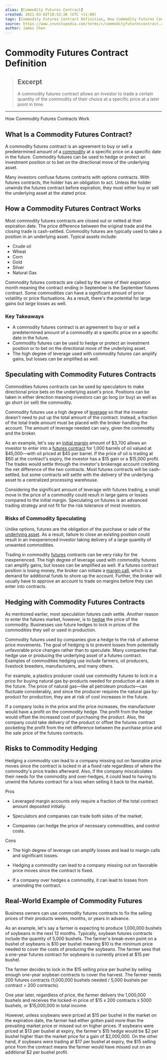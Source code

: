 ```yaml
---
alias: [Commodity Futures Contract]
created: 2021-03-02T18:53:38 (UTC +11:00)
tags: [Commodity Futures Contract Definition, How Commodity Futures Contracts Work]
source: https://www.investopedia.com/terms/c/commodityfuturescontract.asp
author: James Chen
---
```


# Commodity Futures Contract Definition

> ## Excerpt
> A commodity futures contract allows an investor to trade a certain quantity of the commodity of their choice at a specific price at a later point in time.

---

How Commodity Futures Contracts Work
## What Is a Commodity Futures Contract?

A commodity futures contract is an agreement to buy or sell a predetermined amount of a [commodity](https://www.investopedia.com/terms/c/commodity.asp) at a specific price on a specific date in the future. Commodity futures can be used to hedge or protect an investment position or to bet on the directional move of the underlying asset.

Many investors confuse futures contracts with options contracts. With futures contracts, the holder has an obligation to act. Unless the holder unwinds the futures contract before expiration, they must either buy or sell the underlying asset at the stated price.

## How a Commodity Futures Contract Works

Most commodity futures contracts are closed out or netted at their expiration date. The price difference between the original trade and the closing trade is cash-settled. Commodity futures are typically used to take a position in an underlying asset. Typical assets include:

-   Crude oil
-   Wheat
-   Corn
-   Gold
-   Silver
-   Natural Gas

Commodity futures contracts are called by the name of their expiration month meaning the contract ending in September is the September futures contract. Some commodities can have a significant amount of price volatility or price fluctuations. As a result, there's the potential for large gains but large losses as well.

### Key Takeaways

-   A commodity futures contract is an agreement to buy or sell a predetermined amount of a commodity at a specific price on a specific date in the future.
-   Commodity futures can be used to hedge or protect an investment position or to bet on the directional move of the underlying asset.
-   The high degree of leverage used with commodity futures can amplify gains, but losses can be amplified as well.

## Speculating with Commodity Futures Contracts

Commodities futures contracts can be used by speculators to make directional price bets on the underlying asset's price. Positions can be taken in either direction meaning investors can go long (or buy) as well as go short (or sell) the commodity.

Commodity futures use a high degree of [leverage](https://www.investopedia.com/terms/l/leverage.asp) so that the investor doesn't need to put up the total amount of the contract. Instead, a fraction of the total trade amount must be placed with the broker handling the account. The amount of leverage needed can vary, given the commodity and the broker.

As an example, let's say an [initial margin](https://www.investopedia.com/terms/i/initialmargin.asp) amount of $3,700 allows an investor to enter into a [futures contract](https://www.investopedia.com/terms/f/futurescontract.asp) for 1,000 barrels of oil valued at $45,000—with oil priced at $45 per barrel. If the price of oil is trading at $60 at the contract's expiry, the investor has a $15 gain or a $15,000 profit. The trades would settle through the investor's brokerage account crediting the net difference of the two contracts. Most futures contracts will be cash-settled, but some contracts will settle with the delivery of the underlying asset to a centralized processing warehouse.

Considering the significant amount of leverage with futures trading, a small move in the price of a commodity could result in large gains or losses compared to the initial margin. Speculating on futures is an advanced trading strategy and not fit for the risk tolerance of most investors.

### Risks of Commodity Speculating

Unlike options, futures are the obligation of the purchase or sale of the [underlying asset](https://www.investopedia.com/terms/u/underlying-asset.asp). As a result, failure to close an existing position could result in an inexperienced investor taking delivery of a large quantity of unwanted commodities.

Trading in commodity [futures](https://www.investopedia.com/terms/f/futures.asp) contracts can be very risky for the inexperienced. The high degree of leverage used with commodity futures can amplify gains, but losses can be amplified as well. If a futures contract position is losing money, the broker can initiate a [margin call](https://www.investopedia.com/terms/m/margincall.asp), which is a demand for additional funds to shore up the account. Further, the broker will usually have to approve an account to trade on margins before they can enter into contracts.

## Hedging with Commodity Futures Contracts

As mentioned earlier, most speculation futures cash settle. Another reason to enter the futures market, however, is to [hedge](https://www.investopedia.com/terms/h/hedge.asp) the price of the commodity. Businesses use future hedges to lock in prices of the commodities they sell or used in production.

Commodity futures used by companies give a hedge to the risk of adverse price movements. The goal of hedging is to prevent losses from potentially unfavorable price changes rather than to speculate. Many companies that hedge use or producing the underlying asset of a futures contract. Examples of commodities hedging use include farmers, oil producers, livestock breeders, manufacturers, and many others.

For example, a plastics producer could use commodity futures to lock in a price for buying natural gas by-products needed for production at a date in the future. The price of natural gas—like all petroleum products—can fluctuate considerably, and since the producer requires the natural gas by-product for production, they are at risk of cost increases in the future.

If a company locks in the price and the price increases, the manufacturer would have a profit on the commodity hedge. The profit from the hedge would offset the increased cost of purchasing the product. Also, the company could take delivery of the product or offset the futures contract pocketing the profit from the net difference between the purchase price and the sale price of the futures contracts.

## Risks to Commodity Hedging

Hedging a commodity can lead to a company missing out on favorable price moves since the contract is locked in at a fixed rate regardless of where the commodity's price trades afterward. Also, if the company miscalculates their needs for the commodity and over-hedges, it could lead to having to unwind the futures contract for a loss when selling it back to the market.

Pros

-   Leveraged margin accounts only require a fraction of the total contract amount deposited initially.
    
-   Speculators and companies can trade both sides of the market.
    
-   Companies can hedge the price of necessary commodities, and control costs.
    

Cons

-   The high degree of leverage can amplify losses and lead to margin calls and significant losses.
    
-   Hedging a commodity can lead to a company missing out on favorable price moves since the contract is fixed.
    
-   If a company over hedges a commodity, it can lead to losses from unwinding the contract.
    

## Real-World Example of Commodity Futures

Business owners can use commodity futures contracts to fix the selling prices of their products weeks, months, or years in advance.

As an example, let's say a farmer is expecting to produce 1,000,000 bushels of soybeans in the next 12 months. Typically, soybean futures contracts include the quantity of 5,000 bushels. The farmer's break-even point on a bushel of soybeans is $10 per bushel meaning $10 is the minimum price needed to cover the costs of producing the soybeans. The farmer sees that a one-year futures contract for soybeans is currently priced at $15 per bushel.

The farmer decides to lock in the $15 selling price per bushel by selling enough one-year soybean contracts to cover the harvest. The farmer needs 200 futures contracts (1,000,000 bushels needed / 5,000 bushels per contract = 200 contracts).

One year later, regardless of price, the farmer delivers the 1,000,000 bushels and receives the locked-in price of $15 x 200 contracts x 5000 bushels, or $15,000,000 in total income.

However, unless soybeans were priced at $15 per bushel in the market on the expiration date, the farmer had either gotten paid more than the prevailing market price or missed out on higher prices. If soybeans were priced at $13 per bushel at expiry, the farmer's $15 hedge would be $2 per bushel higher than the market price for a gain of $2,000,000. On the other hand, if soybeans were trading at $17 per bushel at expiry, the $15 selling price from the contract means the farmer would have missed out on an additional $2 per bushel profit.
